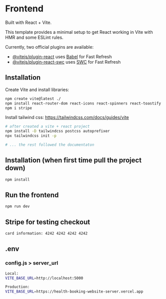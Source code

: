 # Frontend

Built with React + Vite.

This template provides a minimal setup to get React working in Vite with HMR and some ESLint rules.

Currently, two official plugins are available:

- [@vitejs/plugin-react](https://github.com/vitejs/vite-plugin-react/blob/main/packages/plugin-react/README.md) uses [Babel](https://babeljs.io/) for Fast Refresh
- [@vitejs/plugin-react-swc](https://github.com/vitejs/vite-plugin-react-swc) uses [SWC](https://swc.rs/) for Fast Refresh

## Installation

Create Vite and install libraries:
```bash
npm create vite@latest ./
npm install react-router-dom react-icons react-spinners react-toastify swiper
npm i stripe
```

Install tailwind css:
https://tailwindcss.com/docs/guides/vite

```bash
# after created a vite + react project
npm install -D tailwindcss postcss autoprefixer
npx tailwindcss init -p

# ... the rest followed the documentaton
```

## Installation (when first time pull the project down)

```bash
npm install
```

## Run the frontend

```bash
npm run dev
```

## Stripe for testing checkout
```bash
card information: 4242 4242 4242 4242
```

## .env

### config.js > server_url

```bash
Local:
VITE_BASE_URL=http://localhost:5000

Production: 
VITE_BASE_URL=https://health-booking-website-server.vercel.app
```